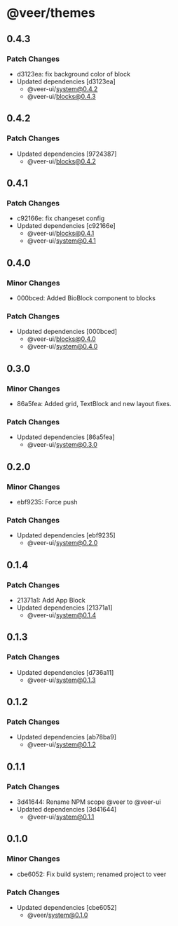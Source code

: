 # @veer/themes

## 0.4.3

### Patch Changes

- d3123ea: fix background color of block
- Updated dependencies [d3123ea]
  - @veer-ui/system@0.4.2
  - @veer-ui/blocks@0.4.3

## 0.4.2

### Patch Changes

- Updated dependencies [9724387]
  - @veer-ui/blocks@0.4.2

## 0.4.1

### Patch Changes

- c92166e: fix changeset config
- Updated dependencies [c92166e]
  - @veer-ui/blocks@0.4.1
  - @veer-ui/system@0.4.1

## 0.4.0

### Minor Changes

- 000bced: Added BioBlock component to blocks

### Patch Changes

- Updated dependencies [000bced]
  - @veer-ui/blocks@0.4.0
  - @veer-ui/system@0.4.0

## 0.3.0

### Minor Changes

- 86a5fea: Added grid, TextBlock and new layout fixes.

### Patch Changes

- Updated dependencies [86a5fea]
  - @veer-ui/system@0.3.0

## 0.2.0

### Minor Changes

- ebf9235: Force push

### Patch Changes

- Updated dependencies [ebf9235]
  - @veer-ui/system@0.2.0

## 0.1.4

### Patch Changes

- 21371a1: Add App Block
- Updated dependencies [21371a1]
  - @veer-ui/system@0.1.4

## 0.1.3

### Patch Changes

- Updated dependencies [d736a11]
  - @veer-ui/system@0.1.3

## 0.1.2

### Patch Changes

- Updated dependencies [ab78ba9]
  - @veer-ui/system@0.1.2

## 0.1.1

### Patch Changes

- 3d41644: Rename NPM scope @veer to @veer-ui
- Updated dependencies [3d41644]
  - @veer-ui/system@0.1.1

## 0.1.0

### Minor Changes

- cbe6052: Fix build system; renamed project to veer

### Patch Changes

- Updated dependencies [cbe6052]
  - @veer/system@0.1.0
